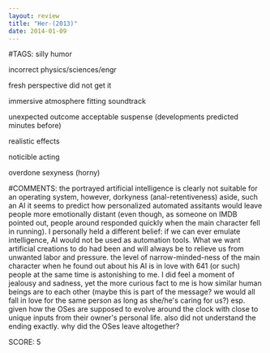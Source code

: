 ```yaml
---
layout: review
title: "Her-(2013)"
date: 2014-01-09
---
```


#TAGS:
silly humor

incorrect physics/sciences/engr

fresh perspective
did not get it

immersive atmosphere
fitting soundtrack

unexpected outcome
acceptable suspense (developments predicted minutes before)

realistic effects

noticible acting

overdone sexyness (horny)

#COMMENTS:
the portrayed artificial intelligence is clearly not suitable for an operating system, however, dorkyness (anal-retentiveness) aside, such an AI 
it seems to predict how personalized automated assitants would leave people more emotionally distant (even though, as someone on IMDB pointed out, people around responded quickly when the main character fell in running).
I personally held a different belief: if we can ever emulate intelligence, AI would not be used as automation tools. What we want artificial creations to do had been and will always be to relieve us from unwanted labor and pressure.
the level of narrow-minded-ness of the main character when he found out about his AI is in love with 641 (or such) people at the same time is astonishing to me. I did feel a moment of jealousy and sadness, yet the more curious fact to me is how similar human beings are to each other (maybe this is part of the message? we would all fall in love for the same person as long as she/he's caring for us?) esp. given how the OSes are supposed to evolve around the clock with close to unique inputs from their owner's personal life.
also did not understand the ending exactly. why did the OSes leave altogether?





SCORE:
5
